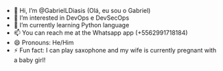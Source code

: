 - 👋 Hi, I’m @GabrielLDiasis (Olá, eu sou o Gabriel)
- 👀 I’m interested in DevOps e DevSecOps
- 🌱 I’m currently learning Python language
- 📫 You can reach me at the Whatsapp app (+5562991718184)
- 😄 Pronouns: He/Him
- ⚡ Fun fact: I can play saxophone and my wife is currently pregnant with a baby girl!

<!---
GabrielLDiasis/GabrielLDiasis is a ✨ special ✨ repository because its `README.md` (this file) appears on your GitHub profile.
You can click the Preview link to take a look at your changes.
--->

